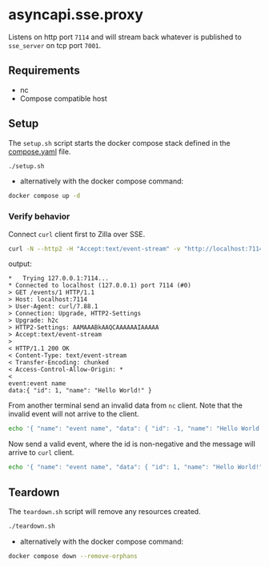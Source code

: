 # asyncapi.sse.proxy

Listens on http port `7114` and will stream back whatever is published to `sse_server` on tcp port `7001`.

## Requirements

- nc
- Compose compatible host

## Setup

The `setup.sh` script starts the docker compose stack defined in the [compose.yaml](compose.yaml) file.

```bash
./setup.sh
```

- alternatively with the docker compose command:

```bash
docker compose up -d
```

### Verify behavior

Connect `curl` client first to Zilla over SSE.

```bash
curl -N --http2 -H "Accept:text/event-stream" -v "http://localhost:7114/events/1"
```

output:

```text
*   Trying 127.0.0.1:7114...
* Connected to localhost (127.0.0.1) port 7114 (#0)
> GET /events/1 HTTP/1.1
> Host: localhost:7114
> User-Agent: curl/7.88.1
> Connection: Upgrade, HTTP2-Settings
> Upgrade: h2c
> HTTP2-Settings: AAMAAABkAAQCAAAAAAIAAAAA
> Accept:text/event-stream
>
< HTTP/1.1 200 OK
< Content-Type: text/event-stream
< Transfer-Encoding: chunked
< Access-Control-Allow-Origin: *
<
event:event name
data:{ "id": 1, "name": "Hello World!" }
```

From another terminal send an invalid data from `nc` client. Note that the invalid event will not arrive to the client.

```bash
echo '{ "name": "event name", "data": { "id": -1, "name": "Hello World!" } }' | nc -c localhost 7001
```

Now send a valid event, where the id is non-negative and the message will arrive to `curl` client.

```bash
echo '{ "name": "event name", "data": { "id": 1, "name": "Hello World!" } }' | nc -c localhost 7001
```

## Teardown

The `teardown.sh` script will remove any resources created.

```bash
./teardown.sh
```

- alternatively with the docker compose command:

```bash
docker compose down --remove-orphans
```
